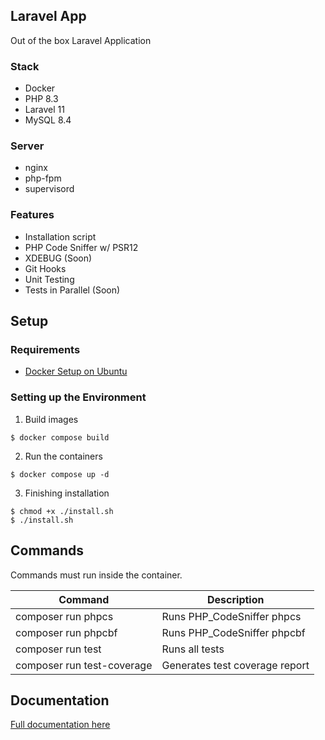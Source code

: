 
## Laravel App
Out of the box Laravel Application

### Stack

* Docker
* PHP 8.3
* Laravel 11
* MySQL 8.4

### Server
* nginx
* php-fpm
* supervisord

### Features
* Installation script
* PHP Code Sniffer w/ PSR12
* XDEBUG (Soon)
* Git Hooks
* Unit Testing
* Tests in Parallel (Soon)

## Setup

### Requirements

* [Docker Setup on Ubuntu](https://github.com/danieltrolezi/laravel-app/blob/master/docs/01-setup/docker.md)

### Setting up the Environment

1. Build images
```
$ docker compose build
```

2. Run the containers
```
$ docker compose up -d
```

3. Finishing installation
```
$ chmod +x ./install.sh
$ ./install.sh
```

## Commands

Commands must run inside the container.

| Command             | Description                     |
| ------------------- | ------------------------------- |
| composer run phpcs  | Runs PHP_CodeSniffer phpcs      |
| composer run phpcbf | Runs PHP_CodeSniffer phpcbf     |
| composer run test   | Runs all tests                  |
| composer run test-coverage | Generates test coverage report  |

## Documentation

[Full documentation here](https://github.com/danieltrolezi/laravel-app/blob/master/docs/index.md)
